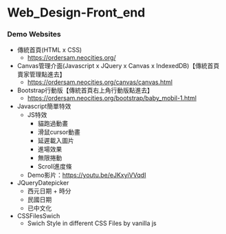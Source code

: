 # Web_Design-Front_end
### Demo Websites
* 傳統首頁(HTML x CSS)
  * https://ordersam.neocities.org/
* Canvas管理介面(Javascript x JQuery x Canvas x IndexedDB)【傳統首頁賣家管理點進去】
  * https://ordersam.neocities.org/canvas/canvas.html
* Bootstrap行動版【傳統首頁右上角行動版點進去】
  * https://ordersam.neocities.org/bootstrap/baby_mobil-1.html
* Javascript簡單特效
  * JS特效
    * 貓跑過動畫
    * 滑鼠cursor動畫
    * 延遲載入圖片
    * 進場效果
    * 無限捲動
	* Scroll進度條
  * Demo影片：https://youtu.be/eJKxyiVVqdI
* JQueryDatepicker
  * 西元日期 + 時分
  * 民國日期
  * 已中文化
* CSSFilesSwich
  * Swich Style in different CSS Files by vanilla js

